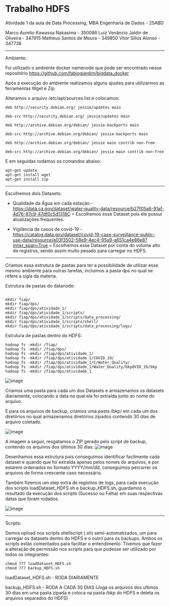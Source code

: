 # Trabalho HDFS
Atividade 1 da aula de Data Processing, MBA Engenharia de Dados - 25ABD

Marco Aurelio Kawassa Nakasima - 350086
Luiz Venâncio Jaldin de Oliveira - 347915
Matheus Santos de Moura - 349850
Vitor Sillos Alonso - 347738

-------------------------------------------

Ambiente:

Foi utilizado o ambiente docker namenode que pode ser encontrado nesse repositório https://github.com/fabiogjardim/bigdata_docker 

Após a execução do ambiente realizamos alguns ajustes para utilizarmos as ferramentas Wget e Zip.

Alteramos o arquivo /etc/apt/sources.list e colocamos:
```
deb http://security.debian.org/ jessie/updates main

deb-src http://security.debian.org/ jessie/updates main

deb http://archive.debian.org/debian/ jessie-backports main

deb-src http://archive.debian.org/debian/ jessie-backports main

deb http://archive.debian.org/debian/ jessie main contrib non-free

deb-src http://archive.debian.org/debian/ jessie main contrib non-free
```
E em seguidas rodamos os comandos abaixo:
```
apt-get update
apt-get install wget
apt-get install zip
```
-------------------------------------------
Escolhemos dois Datasets:
- Qualidade da Água em cada estação - https://data.ca.gov/dataset/water-quality-data/resource/b27f05a6-91af-4d76-87c9-47df0c5d1318Ç = Escolhemos esse Dataset pois ele possuí atualizações frequentes.


- Vigilância de casos de covid-19 - https://catalog.data.gov/dataset/covid-19-case-surveillance-public-use-data/resource/a03f3502-58e9-4ec4-95a9-a651ca4e86e8?inner_span=True = Escolhemos esse Dataset por conta do volume alto de registros, sendo assim muito pesado para carregar no HDFS.
-------------------------------------------

Criamos essa estrutura de pastas para ter a possibilidade de utilizar esse mesmo ambiente para outras tarefas,
incluimos a pasta dps no qual se refere a sigla da materia.

Estrutura de pastas do datanode:
```

mkdir fiap/
mkdir fiap/dps/
mkdir fiap/dps/atividade_1/
mkdir fiap/dps/atividade_1/scripts/
mkdir fiap/dps/atividade_1/scripts/data_processing/
mkdir fiap/dps/atividade_1/scripts/shell/
mkdir fiap/dps/atividade_1/scripts/data_processing/logs/

```
Estrutura de pastas dentro do HDFS:
```
hadoop fs -mkdir /fiap/
hadoop fs -mkdir /fiap/dps/
hadoop fs -mkdir /fiap/dps/atividade_1/
hadoop fs -mkdir /fiap/dps/atividade_1/COVID_19/
hadoop fs -mkdir /fiap/dps/atividade_1/C/Water_Quality/
hadoop fs -mkdir /fiap/dps/atividade_1/Water_Quality/bkpOVID_19/bkp
hadoop fs -mkdir /fiap/dps/atividade_1
```
![image](https://user-images.githubusercontent.com/13857701/235383811-e817ee56-da65-4fa1-be72-81c76478e8d9.png)

Criamos uma pasta para cada um dos Datasets e armazenamos os datasets diariamente, colocando a data na qual ela foi extraída junto ao nome do arquivo.

E para os arquivos de backup, criamos uma pasta /bkp/ em cada um dos diretórios no qual armazenamos diretórios zipados contendo 30 dias de arquivo coletado.

![image](https://user-images.githubusercontent.com/13857701/235384543-b4487673-4ff8-4e11-8b60-bbc6d3997cb0.png)

A imagem a seguir, resgatamos o ZIP gerado pelo script de backup, contendo os arquivos dos últimos 30 dias:
![image](https://user-images.githubusercontent.com/13857701/235388538-52354451-d41a-4a2f-93e5-14820c15a629.png)


Desenhamos essa estrutura pois conseguimos identificar facilmente cada dataset e quando que foi extraída apenas pelos nomes do arquivos, e por estarem ordenados no formato YYYY/mm/dd, conseguimos percorrer os arquivos de forma crescente caso necessário.

Também fizemos um step extra de registros de logs, para cada execução dos scripts loadDataset_HDFS.sh e backup_HDFS.sh, guardamos o resultado da execução dos scripts (Sucesso ou Falha) em suas respectivas datas que foram rodados.

![image](https://user-images.githubusercontent.com/13857701/235386533-665deca7-83af-472a-a782-8ba791d36e0c.png)

-------------------------------------------
Scripts:

Demos upload nos scripts shellscript (.sh) semi-automatizados, um para carregar os datasets dentro do HDFS e o outro para os backups. Ambos os scripts estão comentados para facilitar o entendimento. Tivemos que fazer a alteração de permissão nos scripts para que pudesse ser utilizado por todos os integrantes:

```
chmod 777 loadDataset_HDFS.sh
chmod 777 backup_HDFS.sh
```

loadDataset_HDFS.sh - RODA DIARIAMENTE

backup_HDFS.sh - RODA A CADA 30 DIAS (Joga os arquivos dos ultimos 30 dias em uma pasta zipada e coloca na pasta /bkp do HDFS e deleta os arquivos separados do HDFS)
